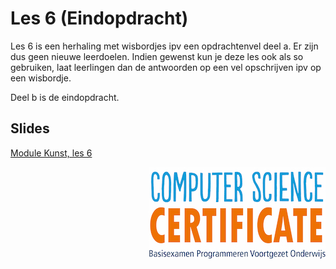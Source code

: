 # Les 6 \(Eindopdracht\)

Les 6 is een herhaling met wisbordjes ipv een opdrachtenvel deel a. Er zijn dus geen nieuwe leerdoelen. Indien gewenst kun je deze les ook als so gebruiken, laat leerlingen dan de antwoorden op een vel opschrijven ipv op een wisbordje.

Deel b is de eindopdracht.

## Slides  
[Module Kunst, les 6](https://slides.com/vhto/kunst6)

<img src="../../img/logoCSCert_10cm.jpg" align="right">

